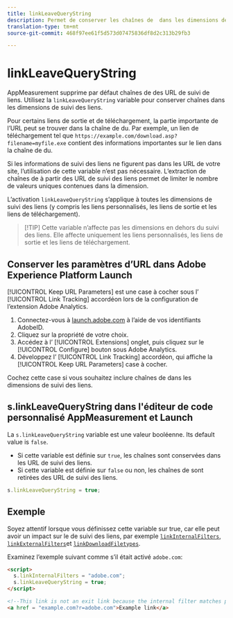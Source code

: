 ```yaml
---
title: linkLeaveQueryString
description: Permet de conserver les chaînes de  dans les dimensions de suivi des liens.
translation-type: tm+mt
source-git-commit: 468f97ee61f5d573d07475836df8d2c313b29fb3

---
```



# linkLeaveQueryString

AppMeasurement supprime par défaut  chaînes de des URL de suivi de liens. Utilisez la `linkLeaveQueryString` variable pour conserver  chaînes dans les dimensions de suivi des liens.

Pour certains liens de sortie et de téléchargement, la partie importante de l’URL peut se trouver dans la chaîne de  du. Par exemple, un lien de téléchargement tel que `https://example.com/download.asp?filename=myfile.exe` contient des informations importantes sur le lien dans la chaîne de  du.

Si les informations de suivi des liens ne figurent pas dans les URL de votre site, l’utilisation de cette variable n’est pas nécessaire. L’extraction de chaînes de à partir des URL de suivi des liens permet de limiter le nombre de valeurs uniques contenues dans la dimension.

L’activation `linkLeaveQueryString` s’applique à toutes les dimensions de suivi des liens (y compris les liens personnalisés, les liens de sortie et les liens de téléchargement).

> [!TIP] Cette variable n’affecte pas les dimensions en dehors du suivi des liens. Elle affecte uniquement les liens personnalisés, les liens de sortie et les liens de téléchargement.

## Conserver les paramètres d’URL dans Adobe Experience Platform Launch

[!UICONTROL Keep URL Parameters] est une case à cocher sous l’ [!UICONTROL Link Tracking] accordéon lors de la configuration de l’extension Adobe Analytics.

1. Connectez-vous à [launch.adobe.com](https://launch.adobe.com) à l’aide de vos identifiants AdobeID.
2. Cliquez sur la propriété de votre choix.
3. Accédez à l’ [!UICONTROL Extensions] onglet, puis cliquez sur le [!UICONTROL Configure] bouton sous Adobe Analytics.
4. Développez l’ [!UICONTROL Link Tracking] accordéon, qui affiche la [!UICONTROL Keep URL Parameters] case à cocher.

Cochez cette case si vous souhaitez inclure  chaînes de dans les dimensions de suivi des liens.

## s.linkLeaveQueryString dans l&#39;éditeur de code personnalisé AppMeasurement et Launch

La `s.linkLeaveQueryString` variable est une valeur booléenne. Its default value is `false`.

* Si cette variable est définie sur `true`, les chaînes  sont conservées dans les URL de suivi des liens.
* Si cette variable est définie sur `false` ou non, les chaînes de  sont retirées des URL de suivi des liens.

```js
s.linkLeaveQueryString = true;
```

## Exemple

Soyez attentif lorsque vous définissez cette variable sur true, car elle peut avoir un impact sur le de suivi des liens,  par exemple [`linkInternalFilters`](linkinternalfilters.md), [`linkExternalFilters`](linkexternalfilters.md)et [`linkDownloadFiletypes`](linkdownloadfiletypes.md).

Examinez l’exemple suivant comme s’il était activé `adobe.com`:

```html
<script>
  s.linkInternalFilters = "adobe.com";
  s.linkLeaveQueryString = true;
</script>

<!--This link is not an exit link because the internal filter matches part of the query string -->
<a href = "example.com?r=adobe.com">Example link</a>
```
